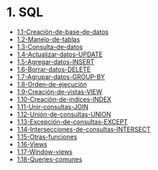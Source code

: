 # 1. SQL
[comment]:STARTING_GENERATED_TOC

* [1.1-Creación-de-base-de-datos](<./content/1.1-Creación-de-base-de-datos.md>)
* [1.2-Manejo-de-tablas](<./content/1.2-Manejo-de-tablas.md>)
* [1.3-Consulta-de-datos](<./content/1.3-Consulta-de-datos.md>)
* [1.4-Actualizar-datos-UPDATE](<./content/1.4-Actualizar-datos-UPDATE.md>)
* [1.5-Agregar-datos-INSERT](<./content/1.5-Agregar-datos-INSERT.md>)
* [1.6-Borrar-datos-DELETE](<./content/1.6-Borrar-datos-DELETE.md>)
* [1.7-Agrupar-datos-GROUP-BY](<./content/1.7-Agrupar-datos-GROUP-BY.md>)
* [1.8-Orden-de-ejecución](<./content/1.8-Orden-de-ejecución.md>)
* [1.9-Creación-de-vistas-VIEW](<./content/1.9-Creación-de-vistas-VIEW.md>)
* [1.10-Creación-de-índices-INDEX](<./content/1.10-Creación-de-índices-INDEX.md>)
* [1.11-Unir-consultas-JOIN](<./content/1.11-Unir-consultas-JOIN.md>)
* [1.12-Unión-de-consultas-UNION](<./content/1.12-Unión-de-consultas-UNION.md>)
* [1.13-Excepción-de-consultas-EXCEPT](<./content/1.13-Excepción-de-consultas-EXCEPT.md>)
* [1.14-Intersecciones-de-consultas-INTERSECT](<./content/1.14-Intersecciones-de-consultas-INTERSECT.md>)
* [1.15-Otras-funciones](<./content/1.15-Otras-funciones.md>)
* [1.16-Views](<./content/1.16-Views.md>)
* [1.17-Window-views](<./content/1.17-Window-views.md>)
* [1.18-Queries-comunes](<./content/1.18-Queries-comunes.md>)

[comment]:ENDING_GENERATED_TOC